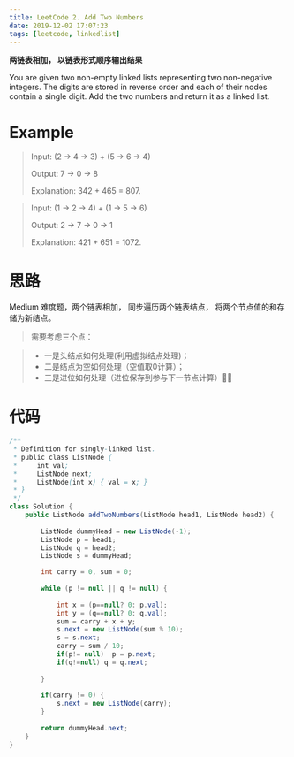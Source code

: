 ```yaml
---
title: LeetCode 2. Add Two Numbers
date: 2019-12-02 17:07:23
tags: [leetcode, linkedlist]
---
```


**两链表相加， 以链表形式顺序输出结果**

<!-- more -->

You are given two non-empty linked lists representing two non-negative integers. The digits are stored in reverse order and each of their nodes contain a single digit. Add the two numbers and return it as a linked list.

# Example

> Input: (2 -> 4 -> 3) + (5 -> 6 -> 4)
> 
> Output: 7 -> 0 -> 8
> 
> Explanation: 342 + 465 = 807.


> Input: (1 -> 2 -> 4) + (1 -> 5 -> 6)
> 
> Output: 2 -> 7 -> 0 -> 1
> 
> Explanation: 421 + 651 = 1072.


# 思路
Medium 难度题，两个链表相加， 同步遍历两个链表结点， 将两个节点值的和存储为新结点。

> 需要考虑三个点：

> * 一是头结点如何处理(利用虚拟结点处理)；
> * 二是结点为空如何处理（空值取0计算）；
> * 三是进位如何处理（进位保存到参与下一节点计算）

# 代码

```java
/**
 * Definition for singly-linked list.
 * public class ListNode {
 *     int val;
 *     ListNode next;
 *     ListNode(int x) { val = x; }
 * }
 */
class Solution {
    public ListNode addTwoNumbers(ListNode head1, ListNode head2) {
    
        ListNode dummyHead = new ListNode(-1);
        ListNode p = head1;
        ListNode q = head2;
        ListNode s = dummyHead;

        int carry = 0, sum = 0;
        
        while (p != null || q != null) {
        
            int x = (p==null? 0: p.val);
            int y = (q==null? 0: q.val);
            sum = carry + x + y;
            s.next = new ListNode(sum % 10);
            s = s.next;
            carry = sum / 10;
            if(p!= null)  p = p.next;
            if(q!=null) q = q.next;
            
        }
        
        if(carry != 0) {
            s.next = new ListNode(carry);
        }
        
        return dummyHead.next;
    }
}
```